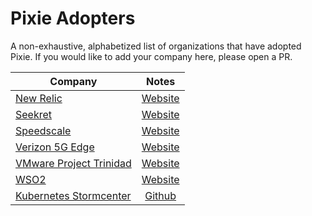 # Pixie Adopters

A non-exhaustive, alphabetized list of organizations that have adopted Pixie. If you would like to add
your company here, please open a PR.

| Company                                           |  Notes                                                                                                               |
| ------------------------------------------------  | :-----------------------------------------------------------------------------------------------------------------:  |
| [New Relic](https://newrelic.com/)                | [Website](https://newrelic.com/platform/kubernetes-pixie)                                                            |
| [Seekret](https://seekret.io)                     | [Website](https://www.seekret.io/product)                                                                            |
| [Speedscale](https://speedscale.com/)             | [Website](https://speedscale.com/kubernetes/)
| [Verizon 5G Edge](https://www.verizon.com/5gedge/) | [Website](https://github.com/newrelic-experimental/vz-newrelic-5g-edge) |
| [VMware Project Trinidad](https://www.vmware.com/) | [Website](https://octo.vmware.com/project-trinidad/) |
| [WSO2](https://wso2.com/)                          | [Website](https://wso2.com/choreo/) |
| [Kubernetes Stormcenter](https://github.com/k8sstormcenter)                          | [Github](https://github.com/k8sstormcenter) |
